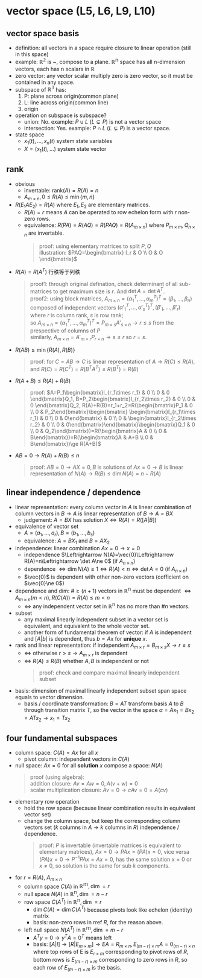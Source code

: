 # vector space (L5, L6, L9, L10)

## vector space basis
- definition: all vectors in a space require closure to linear operation (still in this space)
- example: $\mathbb{R^2}$ is ~, compose to a plane. $\mathbb{R^n}$ space has all n-dimension vectors, each has n scalars in $\mathbb{R}$
- zero vector: any vector scalar multiply zero is zero vector, so it must be contained in any space.
- subspace of $\mathbb{R^3}$ has:
    1. P: plane across origin(common plane)
    2. L: line across origin(common line)
    3. origin
- operation on subspace is subspace?
    - union: No. example: $P\cup L\ (L\subsetneq P)$ is not a vector space
    - intersection: Yes. example: $P\cap L\ (L\subsetneq P)$ is a vector space.
- state space
    - $x_1(t),\dots ,x_n(t)$ system state variables
    - $X=(x_1(t),\dots)$ system state vector

## rank
- obvious
    - invertable: $\text{rank}(A)=R(A)=n$
    - $A_{m\times n},0\le R(A)\le \min\{m,n\}$
- $R(E_1AE_2)=R(A)$ where $E_1,E_2$ are elementary matrices.
    - $R(A)=r$ means $A$ can be operated to row echelon form with $r$ non-zero rows.
    - equivalence: $R(PA)=R(AQ)=R(PAQ)=R(A_{m\times n})$ where $P_{m\times m},Q_{n\times n}$ are invertable.
        > proof: using elementary matrices to split $P,Q$  
        > illustration: $PAQ=\begin{bmatrix} I_r & O \\ O & O \end{bmatrix}$
- $R(A)=R(A^T)$ 行秩等于列秩
    > proof1: through original defination, check determinant of all sub-matrices to get maximum size is $r$. And $\det A=\det A^T$.  
    > proof2: using block matrices, $A_{m\times n}=(\alpha ^T_1,\dots ,\alpha ^T_m)^T=(\beta _1,\dots ,\beta _n)$ composed of independent vectors $(\alpha '^T_1,\dots ,\alpha '^T_s)^T,(\beta '_1,\dots ,\beta '_r)$  
    > where $r$ is column rank, $s$ is row rank;  
    > so $A_{m\times n}=(\alpha ^T_1,\dots ,\alpha ^T_m)^T=P_{m\times s}A'_{s\times n}\to r\le s$ from the prespective of columns of $P$  
    > similarly, $A_{m\times n}=A'_{m\times r}P_{r\times n}\to s\le r$ so $r=s$.
- $R(AB)\le \min\{R(A), R(B)\}$
    > proof: for $C=AB\to C$ is linear representation of $A\to R(C)\le R(A)$, and $R(C)=R(C^T)=R(B^TA^T)\le R(B^T)=R(B)$
- $R(A+B)\le R(A)+R(B)$
    > proof: $A=P_1\begin{bmatrix}I_{r_1\times r_1} & 0 \\ 0 & 0 \end{bmatrix}Q_1, B=P_2\begin{bmatrix}I_{r_2\times r_2} & 0 \\ 0 & 0 \end{bmatrix}Q_2, R(A)+R(B)=r_1+r_2=R(\begin{bmatrix}P_1 & 0 \\ 0 & P_2\end{bmatrix}\begin{bmatrix} \begin{bmatrix}I_{r_1\times r_1} & 0 \\ 0 & 0\end{bmatrix} & 0 \\ 0 & \begin{bmatrix}I_{r_2\times r_2} & 0 \\ 0 & 0\end{bmatrix}\end{bmatrix}\begin{bmatrix}Q_1 & 0 \\ 0 & Q_2\end{bmatrix})=R(\begin{bmatrix}A & 0 \\ 0 & B\end{bmatrix})=R(\begin{bmatrix}A & A+B \\ 0 & B\end{bmatrix})\ge R(A+B)$
- $AB=0\to R(A)+R(B)\le n$
    > proof: $AB=0\to AX=0,B$ is solutions of $Ax=0\to B$ is linear representation of $N(A)\to R(B)\le \dim N(A)=n-R(A)$

## linear independence / dependence
- linear representation: every column vector in $A$ is linear combination of column vectors in $B\to A$ is linear representation of $B\to A=BX$
    - judgement: $A=BX$ has solution $X\Leftrightarrow R(A)=R([A|B])$
- equivalence of vector set
    - $A=(a_1,\dots ,a_r),B=(b_1,\dots ,b_s)$
    - equivalence: $A=BX_1$ and $B=AX_2$
- independence: linear combination $Ax=0\to x=0$
    - independence $\Leftrightarrow N(A)=\vec{0}\Leftrightarrow R(A)=n\Leftrightarrow \det A\ne 0$ (if $A_{n\times n}$)
    - dependence $\Leftrightarrow \dim N(A)\ge 1 \Leftrightarrow R(A)<n\Leftrightarrow \det A=0$ (if $A_{n\times n}$)
    - $\vec{0}$ is dependent with other non-zero vectors (cofficient on $\vec{0}\ne 0$)
- dependence and dim: $\#\ge(n+1)$ vectors in $\mathbb{R^n}$ must be dependent $\Leftrightarrow A_{m\times n}(m<n), R(C(A))=R(A)\le m<n$
    - $\Leftrightarrow$ any independent vector set in $\mathbb{R^n}$ has no more than $\#n$ vectors.
- subset
    - any maximal linearly independent subset in a vector set is equivalent, and equivalent to the whole vector set.
    - another form of fundamental theorem of vector: if $A$ is independent and $[A|b]$ is dependent, thus $b=Ax$ for **unique** $x$.
- rank and linear representation: if independent $A_{m\times r}=B_{m\times s}X\to r\le s$
    - $\Leftrightarrow$ otherwise $r>s\to A_{m\times r}$ is dependent
    - $\Leftrightarrow$ $R(A)\le R(B)$ whether $A,B$ is independent or not
        > proof: check and compare maximal linearly independent subset
- basis: dimension of maximal linearly independent subset span space equals to vector dimension.
    - basis / coordinate transformation: $B=AT$ transform basis $A$ to $B$ through transition matrix $T$, so the vector in the space $\alpha =Ax_1=Bx_2=ATx_2\to x_1=Tx_2$

## four fundamental subspaces
- column space: $C(A)=Ax$ for all $x$
    - pivot column: independent vectors in $C(A)$
- null space: $Ax=0$ for all **solution** $x$ compose a space: $N(A)$
    > proof (using algebra):  
    > addition closure: $Av=Aw=0,A(v+w)=0$  
    > scalar multiplication closure: $Av=0\to cAv=0=A(cv)$
- elementary row operation
    - hold the row space (because linear combination results in equivalent vector set)
    - change the column space, but keep the corresponding column vectors set ($k$ columns in $A\to k$ columns in $R$) independence / dependence.
        > proof: $P$ is invertable (invertable matrices is equivalent to elementary matrices), $Ax=0\to PAx=(PA)x=0$, vice versa $(PA)x=0\to P^{-1}PAx=Ax=0$, has the same solution $x=0\text{ or }x\ne 0$, so solution is the same for sub $k$ components.
- for $r=R(A)$, $A_{m\times n}$
    - column space $C(A)$ in $\mathbb{R^m},\dim =r$
    - null space $N(A)$ in $\mathbb{R^n},\dim =n-r$
    - row space $C(A^T)$ in $\mathbb{R^n},\dim =r$
        - $\dim C(A)=\dim C(A^T)$ because pivots look like echelon (identity) matrix
        - basis: non-zero rows in rref $R$, for the reason above.
    - left null space $N(A^T)$ in $\mathbb{R^m},\dim =m-r$
        - $A^Ty=0\to y^TA=0^T$ means left
        - basis: $[A|I]\to [R|E_{m\times m}]\to EA=R_{m\times n}, E_{(m-r)\times m}A=0_{(m-r)\times n}$ where top rows of E is $E_{r\times m}$ corresponding to pivot rows of $R$, bottom rows is $E_{(m-r)\times m}$ corresponding to zero rows in $R$, so each row of $E_{(m-r)\times m}$ is the basis.

